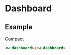 # Dashboard



## Example

Compact
```html
<w-dashboard></w-dashboard>
```

<run-code href="/pages/dashboard.html" />
